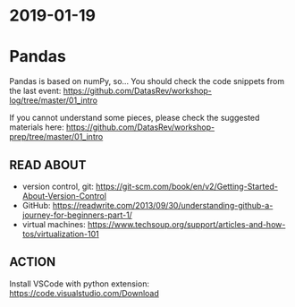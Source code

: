 # 2019-01-19
# Pandas

Pandas is based on numPy, so...
You should check the code snippets from the last event:
https://github.com/DatasRev/workshop-log/tree/master/01_intro

If you cannot understand some pieces, please check the suggested materials here:
https://github.com/DatasRev/workshop-prep/tree/master/01_intro

## READ ABOUT
- version control, git: https://git-scm.com/book/en/v2/Getting-Started-About-Version-Control
- GitHub: https://readwrite.com/2013/09/30/understanding-github-a-journey-for-beginners-part-1/
- virtual machines: https://www.techsoup.org/support/articles-and-how-tos/virtualization-101


## ACTION
Install VSCode with python extension: https://code.visualstudio.com/Download

